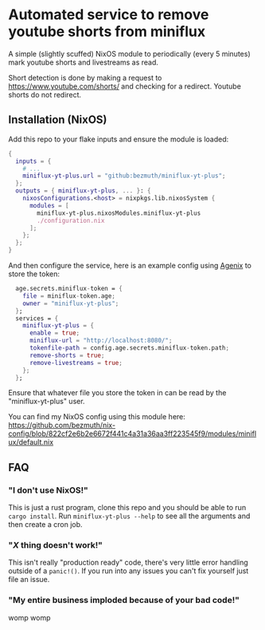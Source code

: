 # Automated service to remove youtube shorts from miniflux
A simple (slightly scuffed) NixOS module to periodically (every 5 minutes) mark youtube shorts and livestreams as read.

Short detection is done by making a request to https://www.youtube.com/shorts/<videoid> and checking for a redirect. Youtube shorts do not redirect.
## Installation (NixOS)
Add this repo to your flake inputs and ensure the module is loaded:
```nix
{
  inputs = {
    # ...
    miniflux-yt-plus.url = "github:bezmuth/miniflux-yt-plus";
  };
  outputs = { miniflux-yt-plus, ... }: {
    nixosConfigurations.<host> = nixpkgs.lib.nixosSystem {
      modules = [
        miniflux-yt-plus.nixosModules.miniflux-yt-plus
        ./configuration.nix
      ];
    };
  };
}
```
And then configure the service, here is an example config using [Agenix](https://github.com/ryantm/agenix) to store the token:
```nix
  age.secrets.miniflux-token = {
    file = miniflux-token.age;
    owner = "miniflux-yt-plus";
  };
  services = {
    miniflux-yt-plus = {
      enable = true;
      miniflux-url = "http://localhost:8080/";
      tokenfile-path = config.age.secrets.miniflux-token.path;
      remove-shorts = true;
      remove-livestreams = true;
    };
  };
```
Ensure that whatever file you store the token in can be read by the "miniflux-yt-plus" user.

You can find my NixOS config using this module here: https://github.com/bezmuth/nix-config/blob/822cf2e6b2e6672f441c4a31a36aa3ff223545f9/modules/miniflux/default.nix
## FAQ
### "I don't use NixOS!"
This is just a rust program, clone this repo and you should be able to run `cargo install`. Run `miniflux-yt-plus --help` to see all the arguments and then create a cron job.
### "*X* thing doesn't work!"
This isn't really "production ready" code, there's very little error handling outside of a `panic!()`. If you run into any issues you can't fix yourself just file an issue.
### "My entire business imploded because of your bad code!"
womp womp
